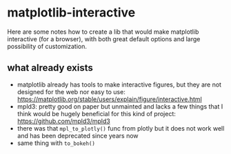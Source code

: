 # matplotlib-interactive

Here are some notes how to create a lib that would make matplotlib interactive (for a browser), with both great default options and large possibility of customization.

## what already exists

- matplotlib already has tools to make interactive figures, but they are not designed for the web nor easy to use: https://matplotlib.org/stable/users/explain/figure/interactive.html
- mpld3: pretty good on paper but unmainted and lacks a few things that I think would be hugely beneficial for this kind of project: https://github.com/mpld3/mpld3
- there was that `mpl_to_plotly()` func from plotly but it does not work well and has been deprecated since years now
- same thing with `to_bokeh()`
